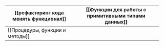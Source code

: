 
| [[рефакторинг кода менять функционал]] | [[Функции для работы с примитивными типами данных]] |
| -------------------------------------- | --------------------------------------------------- |
| [[Процедуры, функции и методы]]        |                                                     |
